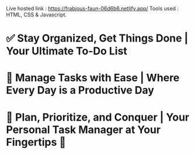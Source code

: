 Live hosted link : https://frabjous-faun-06d6b6.netlify.app/
Tools used : HTML, CSS & Javascript.
# ✅ Stay Organized, Get Things Done | Your Ultimate To-Do List
# 📝 Manage Tasks with Ease | Where Every Day is a Productive Day
# 📅 Plan, Prioritize, and Conquer | Your Personal Task Manager at Your Fingertips 🚀
                        

